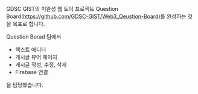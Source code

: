 GDSC GIST의 미완성 웹 토이 프로젝트 Question Board(https://github.com/GDSC-GIST/Web3_Qeustion-Board)를 완성하는 것을 목표로 합니다.

Question Borad 팀에서
* 텍스트 에디터
* 게시글 뷰어 페이지
* 게시글 작성, 수정, 삭제
* Firebase 연결
  
을 담당했습니다.